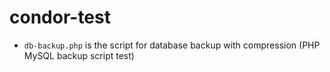 # condor-test

- `db-backup.php` is the script for database backup with compression (PHP MySQL backup script test)